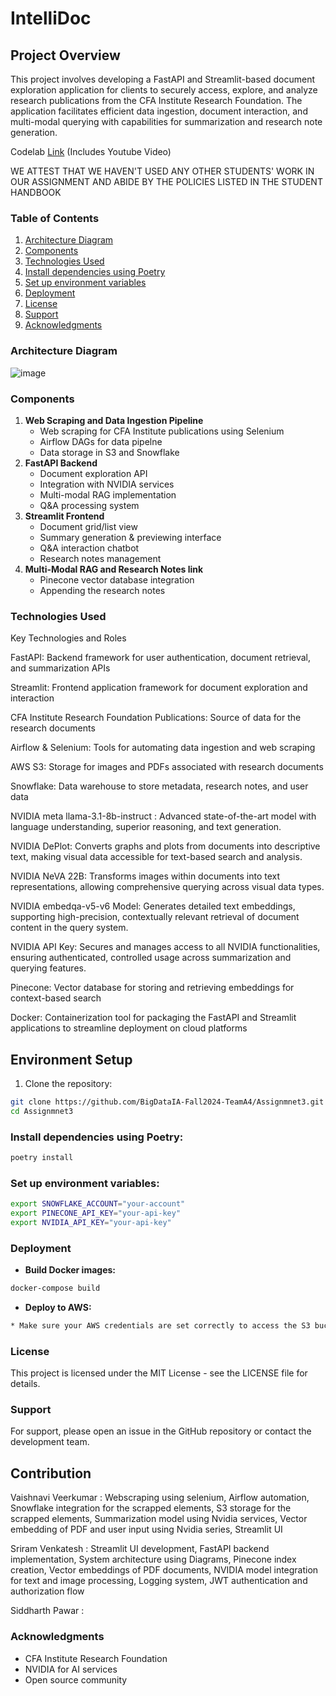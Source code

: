 # IntelliDoc

## Project Overview

This project involves developing a FastAPI and Streamlit-based document exploration application for clients to securely access, explore, and analyze research publications from the CFA Institute Research Foundation. The application facilitates efficient data ingestion, document interaction, and multi-modal querying with capabilities for summarization and research note generation.

Codelab [Link](https://codelabs-preview.appspot.com/?file_id=1ZKUCJ26fZkN3CAf_9Ul-TJlIDZqkYzMIgs5npvLNNTw/edit?tab=t.0#0) (Includes Youtube Video)

WE ATTEST THAT WE HAVEN'T USED ANY OTHER STUDENTS' WORK IN OUR ASSIGNMENT AND ABIDE BY THE POLICIES LISTED IN THE STUDENT HANDBOOK



### Table of Contents

1. [Architecture Diagram](#architecture-diagram)
2. [Components](#components)
3. [Technologies Used](#technologies-used)
4. [Install dependencies using Poetry](#install-dependencies-using-poetry)
5. [Set up environment variables](#set-up-environment-variables)
6. [Deployment](#deployment)
7. [License](#license)
8. [Support](#support)
9. [Acknowledgments](#acknowledgments)

### Architecture Diagram

![image](https://github.com/user-attachments/assets/4641f247-8830-4cb3-b3a3-3ec4a8c8bbb6)

### Components

1. **Web Scraping and Data Ingestion Pipeline**
	* Web scraping for CFA Institute publications using Selenium
	* Airflow DAGs for data pipelne
	* Data storage in S3 and Snowflake
2. **FastAPI Backend**
	* Document exploration API
	* Integration with NVIDIA services
	* Multi-modal RAG implementation
	* Q&A processing system
3. **Streamlit Frontend**
	* Document grid/list view
	* Summary generation & previewing interface
	* Q&A interaction chatbot
	* Research notes management
4. **Multi-Modal RAG and Research Notes link**
	* Pinecone vector database integration
	* Appending the research notes

### Technologies Used

Key Technologies and Roles

FastAPI: Backend framework for user authentication, document retrieval, and summarization APIs

Streamlit: Frontend application framework for document exploration and interaction

CFA Institute Research Foundation Publications: Source of data for the research documents

Airflow & Selenium: Tools for automating data ingestion and web scraping

AWS S3: Storage for images and PDFs associated with research documents

Snowflake: Data warehouse to store metadata, research notes, and user data

NVIDIA meta llama-3.1-8b-instruct : Advanced state-of-the-art model with language understanding, superior reasoning, and text generation.

NVIDIA DePlot: Converts graphs and plots from documents into descriptive text, making visual data accessible for text-based search and analysis.

NVIDIA NeVA 22B: Transforms images within documents into text representations, allowing comprehensive querying across visual data types.

NVIDIA embedqa-v5-v6 Model: Generates detailed text embeddings, supporting high-precision, contextually relevant retrieval of document content in the query system.

NVIDIA API Key: Secures and manages access to all NVIDIA functionalities, ensuring authenticated, controlled usage across summarization and querying features.

Pinecone: Vector database for storing and retrieving embeddings for context-based search

Docker: Containerization tool for packaging the FastAPI and Streamlit applications to streamline deployment on cloud platforms

## Environment Setup

1. Clone the repository:
```bash
git clone https://github.com/BigDataIA-Fall2024-TeamA4/Assignmnet3.git
cd Assignmnet3
```
### Install dependencies using Poetry:
```bash
poetry install
```

### Set up environment variables:
```bash
export SNOWFLAKE_ACCOUNT="your-account"
export PINECONE_API_KEY="your-api-key"
export NVIDIA_API_KEY="your-api-key"
```

### Deployment

* **Build Docker images:**
```bash
docker-compose build
```

* **Deploy to AWS:**
```bash
* Make sure your AWS credentials are set correctly to access the S3 bucket containing the task files as well as the RDS database containing user data.
```



### License

This project is licensed under the MIT License - see the LICENSE file for details.

### Support

For support, please open an issue in the GitHub repository or contact the development team.

## Contribution

Vaishnavi Veerkumar : Webscraping using selenium, Airflow automation, Snowflake integration for the scrapped elements, S3 storage for the scrapped elements, Summarization model using Nvidia services, Vector embedding of PDF and user input using Nvidia series, Streamlit UI

Sriram Venkatesh : Streamlit UI development, FastAPI backend implementation, System architecture using Diagrams, Pinecone index creation, Vector embeddings of PDF documents, NVIDIA model integration for text and image processing, Logging system, JWT authentication and authorization flow

Siddharth Pawar :


### Acknowledgments

* CFA Institute Research Foundation
* NVIDIA for AI services
* Open source community
